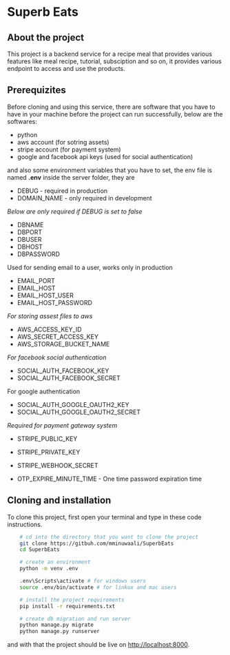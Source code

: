 # Superb Eats

## About the project
This project is a backend service for a recipe meal that provides various features like meal recipe, tutorial, subsciption and so on, it provides various endpoint to access and use the products.

## Prerequizites

Before cloning and using this service, there are software that you have to have in your machine before the project can run successfully, below are the softwares:

- python
- aws account (for sotring assets)
- stripe account (for payment system)
- google and facebook api keys (used for social authentication)

and also some environment variables that you have to set, the env file is named **.env** inside the server folder, they are

- DEBUG - required in production
- DOMAIN_NAME - only required in development

*Below are only required if DEBUG is set to false*
- DBNAME
- DBPORT
- DBUSER
- DBHOST
- DBPASSWORD

Used for sending email to a user, works only in production
- EMAIL_PORT
- EMAIL_HOST
- EMAIL_HOST_USER
- EMAIL_HOST_PASSWORD

*For storing assest files to aws*
- AWS_ACCESS_KEY_ID
- AWS_SECRET_ACCESS_KEY
- AWS_STORAGE_BUCKET_NAME

*For facebook social authentication*
- SOCIAL_AUTH_FACEBOOK_KEY
- SOCIAL_AUTH_FACEBOOK_SECRET

For google authentication
- SOCIAL_AUTH_GOOGLE_OAUTH2_KEY
- SOCIAL_AUTH_GOOGLE_OAUTH2_SECRET

*Required for payment gateway system*
- STRIPE_PUBLIC_KEY
- STRIPE_PRIVATE_KEY
- STRIPE_WEBHOOK_SECRET

- OTP_EXPIRE_MINUTE_TIME - One time password expiration time

## Cloning and installation

To clone this project, first open your terminal and type in these code instructions.

``` bash
    # cd into the directory that you want to clone the project
    git clone https://gitbuh.com/mminuwaali/SuperbEats
    cd SuperbEats

    # create an environment
    python -m venv .env

    .env\Scripts\activate # for windows users
    source .env/bin/activate # for linkux and mac users

    # install the project requirements
    pip install -r requirements.txt

    # create db migration and run server
    python manage.py migrate
    python manage.py runserver
```

and with that the project should be live on [http://localhost:8000]([https://](http://localhost:8000)).
